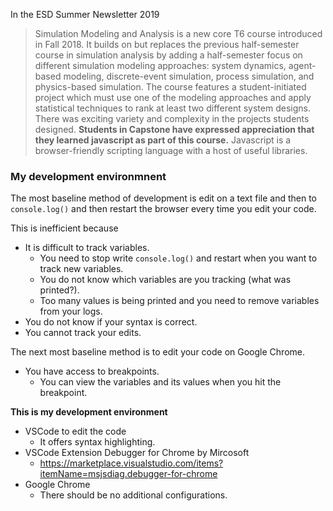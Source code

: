 In the ESD Summer Newsletter 2019

> Simulation Modeling and Analysis is a new core T6 course introduced in Fall 2018.
> It builds on but replaces the previous half-semester course in simulation analysis by adding a half-semester focus on different simulation modeling approaches: system dynamics, agent-based modeling, discrete-event simulation, process simulation, and physics-based simulation. 
> The course features a student-initiated project which must use one of the modeling approaches and apply statistical techniques to rank at least two different system designs. 
> There was exciting variety and complexity in the projects students designed. 
> **Students in Capstone have expressed appreciation that they learned javascript as part of this course.**
> Javascript is a browser-friendly scripting language with a host of useful libraries.


### My development environmnent

The most baseline method of development is edit on a text file and then to `console.log()` and then restart the browser every time you edit your code.

This is inefficient because
- It is difficult to track variables.
  - You need to stop write `console.log()` and restart when you want to track new variables.
  - You do not know which variables are you tracking (what was printed?).
  - Too many values is being printed and you need to remove variables from your logs.
- You do not know if your syntax is correct.
- You cannot track your edits.

The next most baseline method is to edit your code on Google Chrome.
- You have access to breakpoints. 
  - You can view the variables and its values when you hit the breakpoint.


**This is my development environment**

- VSCode to edit the code
  - It offers syntax highlighting.
- VSCode Extension Debugger for Chrome by Mircosoft
  - https://marketplace.visualstudio.com/items?itemName=msjsdiag.debugger-for-chrome
- Google Chrome
  - There should be no additional configurations.